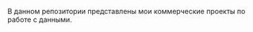 <p align="left">В данном репозитории представлены мои коммерческие  проекты по работе с данными.</p>

###
